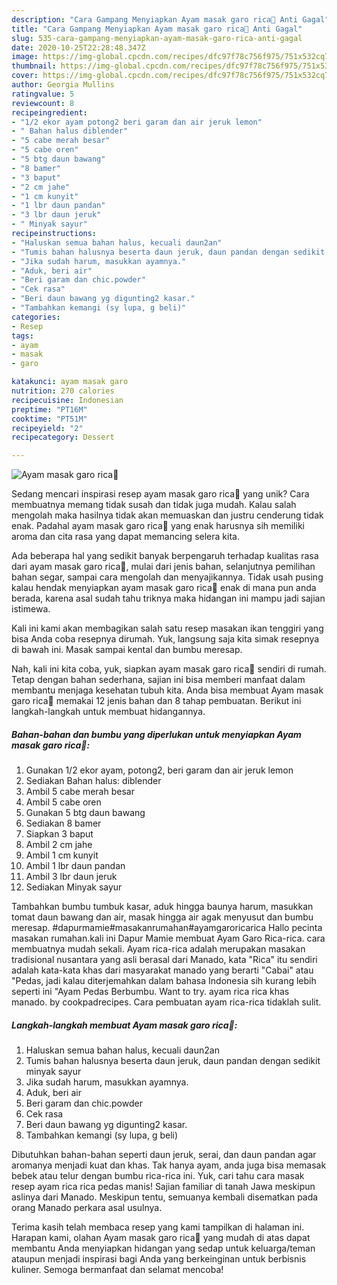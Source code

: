 ```yaml
---
description: "Cara Gampang Menyiapkan Ayam masak garo rica🍗 Anti Gagal"
title: "Cara Gampang Menyiapkan Ayam masak garo rica🍗 Anti Gagal"
slug: 535-cara-gampang-menyiapkan-ayam-masak-garo-rica-anti-gagal
date: 2020-10-25T22:28:48.347Z
image: https://img-global.cpcdn.com/recipes/dfc97f78c756f975/751x532cq70/ayam-masak-garo-rica🍗-foto-resep-utama.jpg
thumbnail: https://img-global.cpcdn.com/recipes/dfc97f78c756f975/751x532cq70/ayam-masak-garo-rica🍗-foto-resep-utama.jpg
cover: https://img-global.cpcdn.com/recipes/dfc97f78c756f975/751x532cq70/ayam-masak-garo-rica🍗-foto-resep-utama.jpg
author: Georgia Mullins
ratingvalue: 5
reviewcount: 8
recipeingredient:
- "1/2 ekor ayam potong2 beri garam dan air jeruk lemon"
- " Bahan halus diblender"
- "5 cabe merah besar"
- "5 cabe oren"
- "5 btg daun bawang"
- "8 bamer"
- "3 baput"
- "2 cm jahe"
- "1 cm kunyit"
- "1 lbr daun pandan"
- "3 lbr daun jeruk"
- " Minyak sayur"
recipeinstructions:
- "Haluskan semua bahan halus, kecuali daun2an"
- "Tumis bahan halusnya beserta daun jeruk, daun pandan dengan sedikit minyak sayur"
- "Jika sudah harum, masukkan ayamnya."
- "Aduk, beri air"
- "Beri garam dan chic.powder"
- "Cek rasa"
- "Beri daun bawang yg digunting2 kasar."
- "Tambahkan kemangi (sy lupa, g beli)"
categories:
- Resep
tags:
- ayam
- masak
- garo

katakunci: ayam masak garo 
nutrition: 270 calories
recipecuisine: Indonesian
preptime: "PT16M"
cooktime: "PT51M"
recipeyield: "2"
recipecategory: Dessert

---
```



![Ayam masak garo rica🍗](https://img-global.cpcdn.com/recipes/dfc97f78c756f975/751x532cq70/ayam-masak-garo-rica🍗-foto-resep-utama.jpg)

Sedang mencari inspirasi resep ayam masak garo rica🍗 yang unik? Cara membuatnya memang tidak susah dan tidak juga mudah. Kalau salah mengolah maka hasilnya tidak akan memuaskan dan justru cenderung tidak enak. Padahal ayam masak garo rica🍗 yang enak harusnya sih memiliki aroma dan cita rasa yang dapat memancing selera kita.

Ada beberapa hal yang sedikit banyak berpengaruh terhadap kualitas rasa dari ayam masak garo rica🍗, mulai dari jenis bahan, selanjutnya pemilihan bahan segar, sampai cara mengolah dan menyajikannya. Tidak usah pusing kalau hendak menyiapkan ayam masak garo rica🍗 enak di mana pun anda berada, karena asal sudah tahu triknya maka hidangan ini mampu jadi sajian istimewa.

Kali ini kami akan membagikan salah satu resep masakan ikan tenggiri yang bisa Anda coba resepnya dirumah. Yuk, langsung saja kita simak resepnya di bawah ini. Masak sampai kental dan bumbu meresap.


Nah, kali ini kita coba, yuk, siapkan ayam masak garo rica🍗 sendiri di rumah. Tetap dengan bahan sederhana, sajian ini bisa memberi manfaat dalam membantu menjaga kesehatan tubuh kita. Anda bisa membuat Ayam masak garo rica🍗 memakai 12 jenis bahan dan 8 tahap pembuatan. Berikut ini langkah-langkah untuk membuat hidangannya.

<!--inarticleads1-->

##### Bahan-bahan dan bumbu yang diperlukan untuk menyiapkan Ayam masak garo rica🍗:

1. Gunakan 1/2 ekor ayam, potong2, beri garam dan air jeruk lemon
1. Sediakan  Bahan halus: diblender
1. Ambil 5 cabe merah besar
1. Ambil 5 cabe oren
1. Gunakan 5 btg daun bawang
1. Sediakan 8 bamer
1. Siapkan 3 baput
1. Ambil 2 cm jahe
1. Ambil 1 cm kunyit
1. Ambil 1 lbr daun pandan
1. Ambil 3 lbr daun jeruk
1. Sediakan  Minyak sayur


Tambahkan bumbu tumbuk kasar, aduk hingga baunya harum, masukkan tomat daun bawang dan air, masak hingga air agak menyusut dan bumbu meresap. #dapurmamie#masakanrumahan#ayamgaroricarica Hallo pecinta masakan rumahan.kali ini Dapur Mamie membuat Ayam Garo Rica-rica. cara membuatnya mudah sekali. Ayam rica-rica adalah merupakan masakan tradisional nusantara yang asli berasal dari Manado, kata &#34;Rica&#34; itu sendiri adalah kata-kata khas dari masyarakat manado yang berarti &#34;Cabai&#34; atau &#34;Pedas, jadi kalau diterjemahkan dalam bahasa Indonesia sih kurang lebih seperti ini &#34;Ayam Pedas Berbumbu. Want to try. ayam rica rica khas manado. by cookpadrecipes. Cara pembuatan ayam rica-rica tidaklah sulit. 

<!--inarticleads2-->

##### Langkah-langkah membuat Ayam masak garo rica🍗:

1. Haluskan semua bahan halus, kecuali daun2an
1. Tumis bahan halusnya beserta daun jeruk, daun pandan dengan sedikit minyak sayur
1. Jika sudah harum, masukkan ayamnya.
1. Aduk, beri air
1. Beri garam dan chic.powder
1. Cek rasa
1. Beri daun bawang yg digunting2 kasar.
1. Tambahkan kemangi (sy lupa, g beli)


Dibutuhkan bahan-bahan seperti daun jeruk, serai, dan daun pandan agar aromanya menjadi kuat dan khas. Tak hanya ayam, anda juga bisa memasak bebek atau telur dengan bumbu rica-rica ini. Yuk, cari tahu cara masak resep ayam rica rica pedas manis! Sajian familiar di tanah Jawa meskipun aslinya dari Manado. Meskipun tentu, semuanya kembali disematkan pada orang Manado perkara asal usulnya. 

Terima kasih telah membaca resep yang kami tampilkan di halaman ini. Harapan kami, olahan Ayam masak garo rica🍗 yang mudah di atas dapat membantu Anda menyiapkan hidangan yang sedap untuk keluarga/teman ataupun menjadi inspirasi bagi Anda yang berkeinginan untuk berbisnis kuliner. Semoga bermanfaat dan selamat mencoba!

